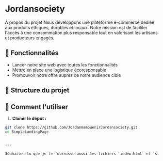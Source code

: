 # Jordansociety
À propos du projet
Nous développons une plateforme e-commerce dédiée aux produits éthiques, durables et locaux. Notre mission est de faciliter l'accès à une consommation plus responsable tout en valorisant les artisans et producteurs engagés.

## 🔧 Fonctionnalités

- Lancer notre site web avec toutes les fonctionnalités
- Mettre en place une logistique écoresponsable
- Promouvoir notre offre auprès de notre audience cible

## 📁 Structure du projet


## 🚀 Comment l'utiliser

1. **Cloner le dépôt :**

```bash
git clone https://github.com/Jordanmambueni/Jordansociety.git
cd SimpleLandingPage


---

Souhaites-tu que je te fournisse aussi les fichiers `index.html` et `style.css` correspondants à ce README ?

